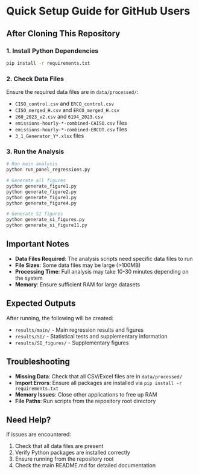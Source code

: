 # Quick Setup Guide for GitHub Users

## After Cloning This Repository

### 1. Install Python Dependencies
```bash
pip install -r requirements.txt
```

### 2. Check Data Files
Ensure the required data files are in `data/processed/`:
- `CISO_control.csv` and `ERCO_control.csv`
- `CISO_merged_H.csv` and `ERCO_merged_H.csv` 
- `260_2023_v2.csv` and `6194_2023.csv`
- `emissions-hourly-*-combined-CAISO.csv` files
- `emissions-hourly-*-combined-ERCOT.csv` files
- `3_1_Generator_Y*.xlsx` files

### 3. Run the Analysis
```bash
# Run main analysis
python run_panel_regressions.py

# Generate all figures
python generate_figure1.py
python generate_figure2.py
python generate_figure3.py
python generate_figure4.py

# Generate SI figures
python generate_si_figures.py
python generate_si_figure11.py
```

## Important Notes

- **Data Files Required**: The analysis scripts need specific data files to run
- **File Sizes**: Some data files may be large (>100MB)
- **Processing Time**: Full analysis may take 10-30 minutes depending on the system
- **Memory**: Ensure sufficient RAM for large datasets

## Expected Outputs

After running, the following will be created:
- `results/main/` - Main regression results and figures
- `results/SI/` - Statistical tests and supplementary information  
- `results/SI_figures/` - Supplementary figures

## Troubleshooting

- **Missing Data**: Check that all CSV/Excel files are in `data/processed/`
- **Import Errors**: Ensure all packages are installed via `pip install -r requirements.txt`
- **Memory Issues**: Close other applications to free up RAM
- **File Paths**: Run scripts from the repository root directory

## Need Help?

If issues are encountered:
1. Check that all data files are present
2. Verify Python packages are installed correctly
3. Ensure running from the repository root
4. Check the main README.md for detailed documentation 